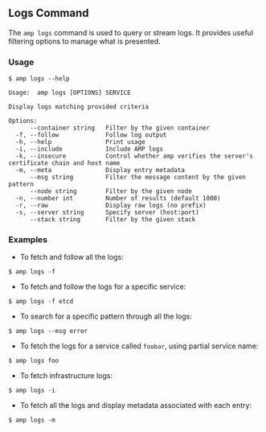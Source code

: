 ## Logs Command

The `amp logs` command is used to query or stream logs. It provides useful filtering options to manage what is presented.

### Usage

```
$ amp logs --help

Usage:	amp logs [OPTIONS] SERVICE

Display logs matching provided criteria

Options:
      --container string   Filter by the given container
  -f, --follow             Follow log output
  -h, --help               Print usage
  -i, --include            Include AMP logs
  -k, --insecure           Control whether amp verifies the server's certificate chain and host name
  -m, --meta               Display entry metadata
      --msg string         Filter the message content by the given pattern
      --node string        Filter by the given node
  -n, --number int         Number of results (default 1000)
  -r, --raw                Display raw logs (no prefix)
  -s, --server string      Specify server (host:port)
      --stack string       Filter by the given stack
```

### Examples

* To fetch and follow all the logs:
```
$ amp logs -f
```

* To fetch and follow the logs for a specific service:
```
$ amp logs -f etcd
```

* To search for a specific pattern through all the logs:
```
$ amp logs --msg error
```

* To fetch the logs for a service called `foobar`, using partial service name:
```
$ amp logs foo
```

* To fetch infrastructure logs:
```
$ amp logs -i
```

* To fetch all the logs and display metadata associated with each entry:
```
$ amp logs -m
```
